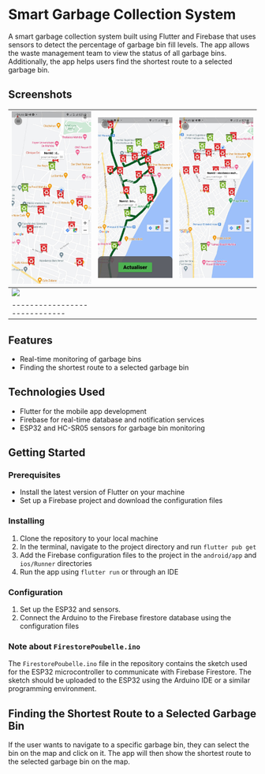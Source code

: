 # Smart Garbage Collection System

A smart garbage collection system built using Flutter and Firebase that uses sensors to detect the percentage of garbage bin fill levels. The app allows the waste management team to view the status of all garbage bins. Additionally, the app helps users find the shortest route to a selected garbage bin.

## Screenshots

| ![](./screenshots/image1.jpg) | ![](./screenshots/image2.jpg) | ![](./screenshots/image3.jpg) |
| ----------------------------- | ----------------------------- | ----------------------------- |
| ![](./screenshots/280109543_556011779203584_8357172154625432704_n.jpg) |
| ----------------------------- |

## Features

- Real-time monitoring of garbage bins
- Finding the shortest route to a selected garbage bin

## Technologies Used

- Flutter for the mobile app development
- Firebase for real-time database and notification services
- ESP32 and HC-SR05 sensors for garbage bin monitoring

## Getting Started

### Prerequisites

- Install the latest version of Flutter on your machine
- Set up a Firebase project and download the configuration files

### Installing

1. Clone the repository to your local machine
2. In the terminal, navigate to the project directory and run `flutter pub get`
3. Add the Firebase configuration files to the project in the `android/app` and `ios/Runner` directories
4. Run the app using `flutter run` or through an IDE

### Configuration

1. Set up the ESP32 and sensors.
2. Connect the Arduino to the Firebase firestore database using the configuration files

### Note about `FirestorePoubelle.ino`

The `FirestorePoubelle.ino` file in the repository contains the sketch used for the ESP32 microcontroller to communicate with Firebase Firestore. The sketch should be uploaded to the ESP32 using the Arduino IDE or a similar programming environment.

## Finding the Shortest Route to a Selected Garbage Bin

If the user wants to navigate to a specific garbage bin, they can select the bin on the map and click on it. The app will then show the shortest route to the selected garbage bin on the map.
